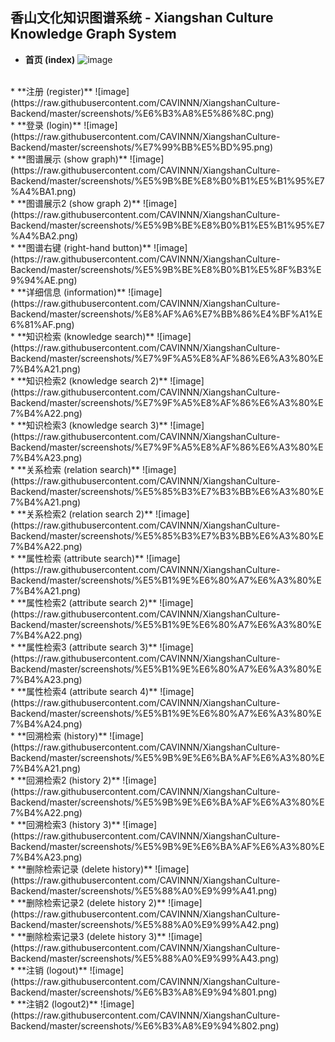 ## 香山文化知识图谱系统 - Xiangshan Culture Knowledge Graph System

* **首页 (index)**
![image](https://raw.githubusercontent.com/CAVINNN/XiangshanCulture-Backend/master/screenshots/%E9%A6%96%E9%A1%B5.png)
<br />
* **注册 (register)**
![image](https://raw.githubusercontent.com/CAVINNN/XiangshanCulture-Backend/master/screenshots/%E6%B3%A8%E5%86%8C.png)
<br />
* **登录 (login)**
![image](https://raw.githubusercontent.com/CAVINNN/XiangshanCulture-Backend/master/screenshots/%E7%99%BB%E5%BD%95.png)
<br />
* **图谱展示 (show graph)**
![image](https://raw.githubusercontent.com/CAVINNN/XiangshanCulture-Backend/master/screenshots/%E5%9B%BE%E8%B0%B1%E5%B1%95%E7%A4%BA1.png)
<br />
* **图谱展示2 (show graph 2)**
![image](https://raw.githubusercontent.com/CAVINNN/XiangshanCulture-Backend/master/screenshots/%E5%9B%BE%E8%B0%B1%E5%B1%95%E7%A4%BA2.png)
<br />
* **图谱右键 (right-hand button)**
![image](https://raw.githubusercontent.com/CAVINNN/XiangshanCulture-Backend/master/screenshots/%E5%9B%BE%E8%B0%B1%E5%8F%B3%E9%94%AE.png)
<br />
* **详细信息 (information)**
![image](https://raw.githubusercontent.com/CAVINNN/XiangshanCulture-Backend/master/screenshots/%E8%AF%A6%E7%BB%86%E4%BF%A1%E6%81%AF.png)
<br />
* **知识检索 (knowledge search)**
![image](https://raw.githubusercontent.com/CAVINNN/XiangshanCulture-Backend/master/screenshots/%E7%9F%A5%E8%AF%86%E6%A3%80%E7%B4%A21.png)
<br />
* **知识检索2 (knowledge search 2)**
![image](https://raw.githubusercontent.com/CAVINNN/XiangshanCulture-Backend/master/screenshots/%E7%9F%A5%E8%AF%86%E6%A3%80%E7%B4%A22.png)
<br />
* **知识检索3 (knowledge search 3)**
![image](https://raw.githubusercontent.com/CAVINNN/XiangshanCulture-Backend/master/screenshots/%E7%9F%A5%E8%AF%86%E6%A3%80%E7%B4%A23.png)
<br />
* **关系检索 (relation search)**
![image](https://raw.githubusercontent.com/CAVINNN/XiangshanCulture-Backend/master/screenshots/%E5%85%B3%E7%B3%BB%E6%A3%80%E7%B4%A21.png)
<br />
* **关系检索2 (relation search 2)**
![image](https://raw.githubusercontent.com/CAVINNN/XiangshanCulture-Backend/master/screenshots/%E5%85%B3%E7%B3%BB%E6%A3%80%E7%B4%A22.png)
<br />
* **属性检索 (attribute search)**
![image](https://raw.githubusercontent.com/CAVINNN/XiangshanCulture-Backend/master/screenshots/%E5%B1%9E%E6%80%A7%E6%A3%80%E7%B4%A21.png)
<br />
* **属性检索2 (attribute search 2)**
![image](https://raw.githubusercontent.com/CAVINNN/XiangshanCulture-Backend/master/screenshots/%E5%B1%9E%E6%80%A7%E6%A3%80%E7%B4%A22.png)
<br />
* **属性检索3 (attribute search 3)**
![image](https://raw.githubusercontent.com/CAVINNN/XiangshanCulture-Backend/master/screenshots/%E5%B1%9E%E6%80%A7%E6%A3%80%E7%B4%A23.png)
<br />
* **属性检索4 (attribute search 4)**
![image](https://raw.githubusercontent.com/CAVINNN/XiangshanCulture-Backend/master/screenshots/%E5%B1%9E%E6%80%A7%E6%A3%80%E7%B4%A24.png)
<br />
* **回溯检索 (history)**
![image](https://raw.githubusercontent.com/CAVINNN/XiangshanCulture-Backend/master/screenshots/%E5%9B%9E%E6%BA%AF%E6%A3%80%E7%B4%A21.png)
<br />
* **回溯检索2 (history 2)**
![image](https://raw.githubusercontent.com/CAVINNN/XiangshanCulture-Backend/master/screenshots/%E5%9B%9E%E6%BA%AF%E6%A3%80%E7%B4%A22.png)
<br />
* **回溯检索3 (history 3)**
![image](https://raw.githubusercontent.com/CAVINNN/XiangshanCulture-Backend/master/screenshots/%E5%9B%9E%E6%BA%AF%E6%A3%80%E7%B4%A23.png)
<br />
* **删除检索记录 (delete history)**
![image](https://raw.githubusercontent.com/CAVINNN/XiangshanCulture-Backend/master/screenshots/%E5%88%A0%E9%99%A41.png)
<br />
* **删除检索记录2 (delete history 2)**
![image](https://raw.githubusercontent.com/CAVINNN/XiangshanCulture-Backend/master/screenshots/%E5%88%A0%E9%99%A42.png)
<br />
* **删除检索记录3 (delete history 3)**
![image](https://raw.githubusercontent.com/CAVINNN/XiangshanCulture-Backend/master/screenshots/%E5%88%A0%E9%99%A43.png)
<br />
* **注销 (logout)**
![image](https://raw.githubusercontent.com/CAVINNN/XiangshanCulture-Backend/master/screenshots/%E6%B3%A8%E9%94%801.png)
<br />
* **注销2 (logout2)**
![image](https://raw.githubusercontent.com/CAVINNN/XiangshanCulture-Backend/master/screenshots/%E6%B3%A8%E9%94%802.png)